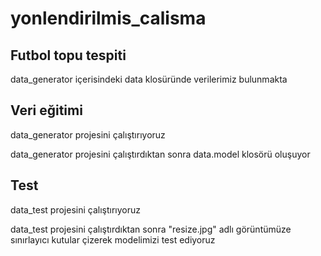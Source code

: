 # yonlendirilmis_calisma

<h2>Futbol topu tespiti</h2>
<p> data_generator içerisindeki data klosüründe verilerimiz bulunmakta</p>

<h2>Veri eğitimi</h2>
<p>data_generator projesini çalıştırıyoruz</p>
<p>data_generator projesini çalıştırdıktan sonra data.model klosörü oluşuyor</p>

<h2>Test</h2>
<p>data_test projesini çalıştırıyoruz</p>
<p>data_test projesini çalıştırdıktan sonra "resize.jpg" adlı görüntümüze sınırlayıcı kutular çizerek modelimizi test ediyoruz</p>
